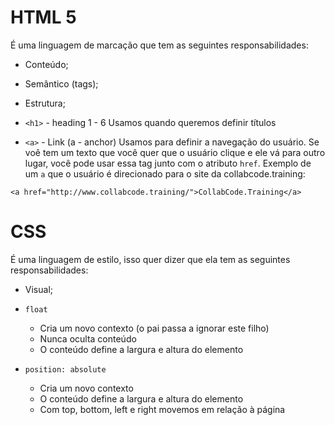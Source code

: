 # HTML 5

É uma linguagem de marcação que tem as seguintes responsabilidades:

- Conteúdo;
- Semântico (tags);
- Estrutura;

- `<h1>` - heading 1 - 6
  Usamos quando queremos definir títulos

- `<a>` - Link (a - anchor)
  Usamos para definir a navegação do usuário. Se voê tem um texto que você quer que o usuário clique e ele vá para outro lugar, você pode usar essa tag junto com o atributo `href`. Exemplo de um `a` que o usuário é direcionado para o site da collabcode.training:

```
<a href="http://www.collabcode.training/">CollabCode.Training</a>
```

# CSS

É uma linguagem de estilo, isso quer dizer que ela tem as seguintes responsabilidades:

- Visual;

- `float`<br>

  - Cria um novo contexto (o pai passa a ignorar este filho)<br>
  - Nunca oculta conteúdo<br>
  - O conteúdo define a largura e altura do elemento

- `position: absolute`<br>

  - Cria um novo contexto<br>
  - O conteúdo define a largura e altura do elemento
  - Com top, bottom, left e right movemos em relação à página
